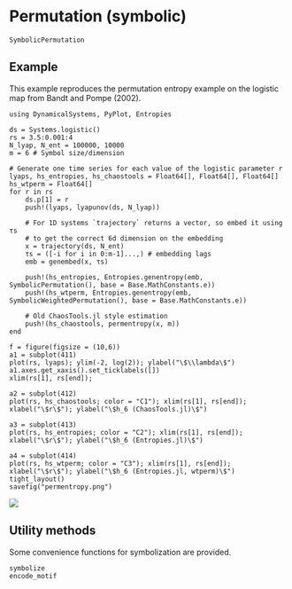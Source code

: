 # Permutation (symbolic)

```@docs
SymbolicPermutation
```

## Example

This example reproduces the permutation entropy example on the logistic map from Bandt and Pompe (2002).

```@example
using DynamicalSystems, PyPlot, Entropies

ds = Systems.logistic()
rs = 3.5:0.001:4
N_lyap, N_ent = 100000, 10000
m = 6 # Symbol size/dimension

# Generate one time series for each value of the logistic parameter r
lyaps, hs_entropies, hs_chaostools = Float64[], Float64[], Float64[]
hs_wtperm = Float64[]
for r in rs
    ds.p[1] = r
    push!(lyaps, lyapunov(ds, N_lyap))
    
    # For 1D systems `trajectory` returns a vector, so embed it using τs
    # to get the correct 6d dimension on the embedding
    x = trajectory(ds, N_ent)
    τs = ([-i for i in 0:m-1]...,) # embedding lags
    emb = genembed(x, τs)

    push!(hs_entropies, Entropies.genentropy(emb, SymbolicPermutation(), base = Base.MathConstants.e))
    push!(hs_wtperm, Entropies.genentropy(emb, SymbolicWeightedPermutation(), base = Base.MathConstants.e))

    # Old ChaosTools.jl style estimation
    push!(hs_chaostools, permentropy(x, m))
end

f = figure(figsize = (10,6))
a1 = subplot(411)
plot(rs, lyaps); ylim(-2, log(2)); ylabel("\$\\lambda\$")
a1.axes.get_xaxis().set_ticklabels([])
xlim(rs[1], rs[end]);

a2 = subplot(412)
plot(rs, hs_chaostools; color = "C1"); xlim(rs[1], rs[end]);
xlabel("\$r\$"); ylabel("\$h_6 (ChaosTools.jl)\$")

a3 = subplot(413)
plot(rs, hs_entropies; color = "C2"); xlim(rs[1], rs[end]);
xlabel("\$r\$"); ylabel("\$h_6 (Entropies.jl)\$")

a4 = subplot(414)
plot(rs, hs_wtperm; color = "C3"); xlim(rs[1], rs[end]);
xlabel("\$r\$"); ylabel("\$h_6 (Entropies.jl, wtperm)\$")
tight_layout()
savefig("permentropy.png")
```

![](permentropy.png)

## Utility methods

Some convenience functions for symbolization are provided.

```@docs
symbolize
encode_motif
```
